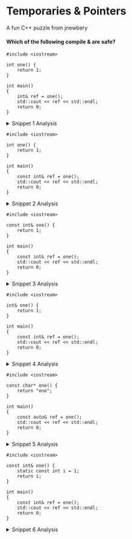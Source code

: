 # Temporaries & Pointers
A fun C++ puzzle from jnewbery


#### Which of the following compile & are safe?

```
#include <iostream>

int one() {
    return 1;
}

int main()
{
    int& ref = one();
    std::cout << ref << std::endl;
    return 0;
}
```
<details><summary> Snippet 1 Analysis </summary>

- Doesn't compile: `error: non-const lvalue reference to type 'int' cannot bind
  to a temporary of type 'int'`.
- `ref` is a non-const lvalue reference to type 'int', `one()` returns a
  temporary of type 'int'.
- The temporary only exists until it falls out of scope, so would be
  problematic if `ref` were to try to access it beyond the stack lifetime of
  the temporary created by the `one()` return value. The compiler detects the
  possiblity of a dangling reference and returns an error.

</details>



```
#include <iostream>

int one() {
    return 1;
}

int main()
{
    const int& ref = one();
    std::cout << ref << std::endl;
    return 0;
}
```
<details><summary> Snippet 2 Analysis </summary>

- Compiles and is safe.
- Even though this code creates a reference to a temporary object, the C++
  language specifies an exception: `The lifetime of a temporary object may be
  extended by binding to a const lvalue reference or to an rvalue reference`
  [link](https://en.cppreference.com/w/cpp/language/lifetime#Temporary_object_lifetime).
- Since `ref` is a `const lvalue reference`, the compiler is able to extend the
  lifetime of the temporary returned by `one()` and bind it to the lifetime of
  `ref`.

</details>

```
#include <iostream>

const int& one() {
    return 1;
}

int main()
{
    const int& ref = one();
    std::cout << ref << std::endl;
    return 0;
}
```
<details><summary> Snippet 3 Analysis </summary>

- Compiles but is unsafe, throws `warning: returning reference to local
  temporary object`.
- `one()` is returning a reference to a local variable, so `ref` would be a
  dangling reference.
- Question: why does this warn instead of error?

</details>

```
#include <iostream>

int& one() {
    return 1;
}

int main()
{
    const int& ref = one();
    std::cout << ref << std::endl;
    return 0;
}
```
<details><summary> Snippet 4 Analysis </summary>

- Doesn't compile: `error: non-const lvalue reference to type 'int' cannot bind
  to a temporary of type 'int'`
- The mismatch of type occurs at the `return 1` statement, `1` is a temporary
  and the function `one()` tried to return `int&`, which is a non-const lvalue
  reference.

</details>

```
#include <iostream>

const char* one() {
    return "one";
}

int main()
{
    const auto& ref = one();
    std::cout << ref << std::endl;
    return 0;
}
```
<details><summary> Snippet 5 Analysis </summary>

- Compiles and is safe.
- String literals have static storage duration, so the string "one" will exist
  for the duration of the program. Thus `ref` can safely refer to this part of
  memory.
- Side note: it will be stored in the DATA segment of memory, which is separate
  from the heap or the stack. ([stack overflow
  explanation](https://stackoverflow.com/questions/93039/where-are-static-variables-stored-in-c-and-c))

</details>

```
#include <iostream>

const int& one() {
    static const int i = 1;
    return i;
}

int main()
{
    const int& ref = one();
    std::cout << ref << std::endl;
    return 0;
}
```

<details><summary> Snippet 6 Analysis </summary>

- Compiles and is safe.
- Same as above, but instead of using the string literal with a default static
  storage duration, explicitly specify the int declaration as such.
- Side note: will also be stored in the DATA segment of memory

</details>
